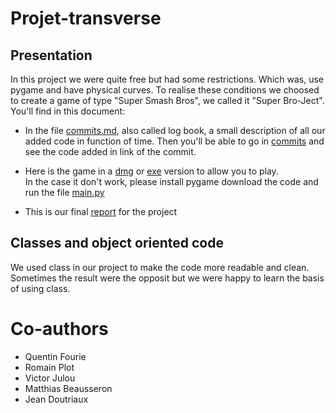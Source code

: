 # Projet-transverse
## Presentation
In this project we were quite free but had some restrictions. Which was, use pygame and have physical curves. To realise these conditions we choosed to create a game of type "Super Smash Bros", we called it "Super Bro-Ject". <br>
You'll find in this document: <br>
* In the file [commits.md](https://github.com/MatthiasBeausseron/Projet-transverse/blob/main/Commits.md), also called log book, a small description of all our added code in function of time. Then you'll be able to go in [commits](https://github.com/MatthiasBeausseron/Projet-transverse/commits/main) and see the code added in link of the commit.

* Here is the game in a [dmg]() or [exe]() version to allow you to play. <br>
In the case it don't work, please install pygame download the code and run the file [main.py](https://github.com/MatthiasBeausseron/Projet-transverse/blob/main/main.py)<br>
* This is our final [report]() for the project<br>
## Classes and object oriented code
We used class in our project to make the code more readable and clean. Sometimes the result were the opposit but we were happy to learn the basis of using class.

# Co-authors
* Quentin Fourie
* Romain Plot
* Victor Julou
* Matthias Beausseron
* Jean Doutriaux
